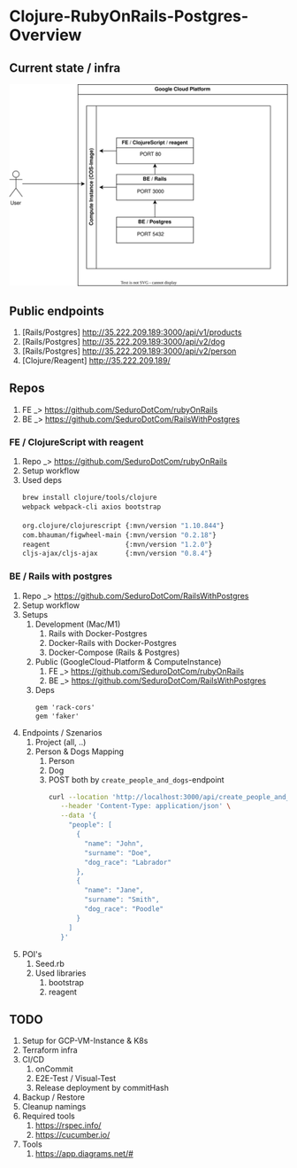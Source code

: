# Clojure-RubyOnRails-Postgres-Overview

Current state / infra
--
![](currentStateGcp.svg)


Public endpoints
--
   1. [Rails/Postgres] http://35.222.209.189:3000/api/v1/products
   2. [Rails/Postgres] http://35.222.209.189:3000/api/v2/dog
   3. [Rails/Postgres] http://35.222.209.189:3000/api/v2/person
   4. [Clojure/Reagent] http://35.222.209.189/

Repos
--
1. FE _> https://github.com/SeduroDotCom/rubyOnRails
2. BE _> https://github.com/SeduroDotCom/RailsWithPostgres

### FE / ClojureScript with reagent
1. Repo _> https://github.com/SeduroDotCom/rubyOnRails
2. Setup workflow
3. Used deps
   ```bash
   brew install clojure/tools/clojure
   webpack webpack-cli axios bootstrap
   
   org.clojure/clojurescript {:mvn/version "1.10.844"}
   com.bhauman/figwheel-main {:mvn/version "0.2.18"}
   reagent                   {:mvn/version "1.2.0"}
   cljs-ajax/cljs-ajax       {:mvn/version "0.8.4"}
   ```

### BE / Rails with postgres
1. Repo _> https://github.com/SeduroDotCom/RailsWithPostgres
2. Setup workflow
3. Setups
   1. Development (Mac/M1)
      1. Rails with Docker-Postgres
      2. Docker-Rails with Docker-Postgres
      3. Docker-Compose (Rails & Postgres)
   2. Public (GoogleCloud-Platform & ComputeInstance)
      1. FE _> https://github.com/SeduroDotCom/rubyOnRails
      2. BE _> https://github.com/SeduroDotCom/RailsWithPostgres
   3. Deps
      ```
      gem 'rack-cors'
      gem 'faker'
      ```
4. Endpoints / Szenarios
   1. Project (all, ..)
   2. Person & Dogs Mapping
      1. Person
      2. Dog
      3. POST both by `create_people_and_dogs`-endpoint
         ```bash
         curl --location 'http://localhost:3000/api/create_people_and_dogs' \
            --header 'Content-Type: application/json' \
            --data '{
              "people": [
                {
                  "name": "John",
                  "surname": "Doe",
                  "dog_race": "Labrador"
                },
                {
                  "name": "Jane",
                  "surname": "Smith",
                  "dog_race": "Poodle"
                }
              ]
            }'
         ```
5. POI's
   1. Seed.rb
   2. Used libraries
      1. bootstrap
      2. reagent


TODO
--
1. Setup for GCP-VM-Instance & K8s
  1. Terraform infra
  2. CI/CD
     1. onCommit
     2. E2E-Test / Visual-Test
     3. Release deployment by commitHash
3. Backup / Restore
4. Cleanup namings
5. Required tools
   1. https://rspec.info/
   2. https://cucumber.io/
6. Tools
   1. https://app.diagrams.net/#
   
